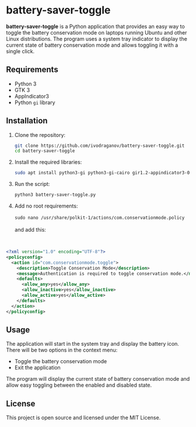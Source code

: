 # battery-saver-toggle

**battery-saver-toggle** is a Python application that provides an easy way to toggle the battery conservation mode on laptops running Ubuntu and other Linux distributions. The program uses a system tray indicator to display the current state of battery conservation mode and allows toggling it with a single click.

## Requirements

- Python 3
- GTK 3
- AppIndicator3
- Python `gi` library

## Installation

1. Clone the repository:
    ```bash
    git clone https://github.com/ivodraganov/battery-saver-toggle.git
    cd battery-saver-toggle
    ```

2. Install the required libraries:
    ```bash
    sudo apt install python3-gi python3-gi-cairo gir1.2-appindicator3-0.1
    ```

3. Run the script:
    ```bash
    python3 battery-saver-toggle.py
    ```
4. Add no root requirements: <br><br>
   ```sudo nano /usr/share/polkit-1/actions/com.conservationmode.policy```
    <br>
   <br>
   and add this:
<br>

```xml
<?xml version="1.0" encoding="UTF-8"?>
<policyconfig>
  <action id="com.conservationmode.toggle">
    <description>Toggle Conservation Mode</description>
    <message>Authentication is required to toggle conservation mode.</message>
    <defaults>
      <allow_any>yes</allow_any>
      <allow_inactive>yes</allow_inactive>
      <allow_active>yes</allow_active>
    </defaults>
  </action>
</policyconfig>
```


## Usage

The application will start in the system tray and display the battery icon. There will be two options in the context menu:
- Toggle the battery conservation mode
- Exit the application

The program will display the current state of battery conservation mode and allow easy toggling between the enabled and disabled state.

## License

This project is open source and licensed under the MIT License.


